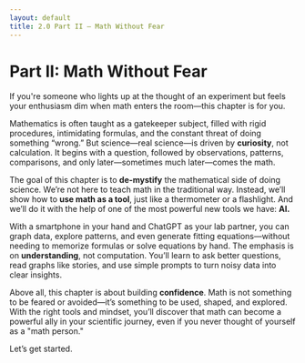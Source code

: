 ```yaml
---
layout: default
title: 2.0 Part II – Math Without Fear
---
```


# Part II: Math Without Fear  

If you're someone who lights up at the thought of an experiment but feels your enthusiasm dim when math enters the room—this chapter is for you.

Mathematics is often taught as a gatekeeper subject, filled with rigid procedures, intimidating formulas, and the constant threat of doing something “wrong.” But science—real science—is driven by **curiosity**, not calculation. It begins with a question, followed by observations, patterns, comparisons, and only later—sometimes much later—comes the math.

The goal of this chapter is to **de-mystify** the mathematical side of doing science. We’re not here to teach math in the traditional way. Instead, we’ll show how to **use math as a tool**, just like a thermometer or a flashlight. And we’ll do it with the help of one of the most powerful new tools we have: **AI.**

With a smartphone in your hand and ChatGPT as your lab partner, you can graph data, explore patterns, and even generate fitting equations—without needing to memorize formulas or solve equations by hand. The emphasis is on **understanding**, not computation. You’ll learn to ask better questions, read graphs like stories, and use simple prompts to turn noisy data into clear insights.

Above all, this chapter is about building **confidence**. Math is not something to be feared or avoided—it’s something to be used, shaped, and explored. With the right tools and mindset, you’ll discover that math can become a powerful ally in your scientific journey, even if you never thought of yourself as a "math person."

Let’s get started.
